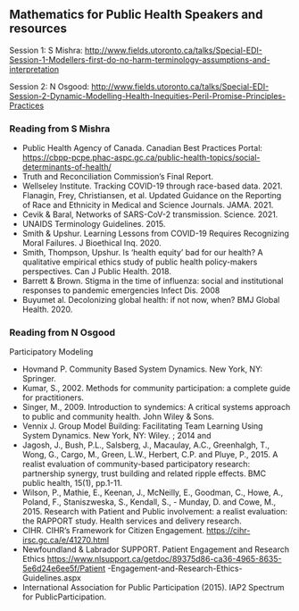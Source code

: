 ## Mathematics for Public Health Speakers and resources
Session 1: S Mishra: http://www.fields.utoronto.ca/talks/Special-EDI-Session-1-Modellers-first-do-no-harm-terminology-assumptions-and-interpretation

Session 2: N Osgood: http://www.fields.utoronto.ca/talks/Special-EDI-Session-2-Dynamic-Modelling-Health-Inequities-Peril-Promise-Principles-Practices

### Reading from S Mishra

- Public Health Agency of Canada. Canadian Best Practices Portal: https://cbpp-pcpe.phac-aspc.gc.ca/public-health-topics/social-determinants-of-health/
- Truth and Reconciliation Commission’s Final Report.
- Wellseley Institute. Tracking COVID-19 through race-based data. 2021.
    Flanagin, Frey, Christiansen, et al. Updated Guidance on the Reporting of Race and Ethnicity in Medical and Science Journals. JAMA. 2021.
- Cevik & Baral, Networks of SARS-CoV-2 transmission. Science. 2021.
- UNAIDS Terminology Guidelines. 2015.
- Smith & Upshur. Learning Lessons from COVID-19 Requires Recognizing Moral Failures. J Bioethical Inq. 2020.
- Smith, Thompson, Upshur. Is ‘health equity’ bad for our health? A qualitative empirical ethics study of public health policy-makers perspectives. Can J Public Health. 2018.
- Barrett & Brown. Stigma in the time of influenza: social and institutional responses to pandemic emergencies Infect Dis. 2008
- Buyumet al. Decolonizing global health: if not now, when? BMJ Global Health. 2020. 

### Reading from N Osgood

Participatory Modeling

- Hovmand P. Community Based System Dynamics. New York, NY: Springer.
- Kumar, S., 2002. Methods for community participation: a complete guide for practitioners.
- Singer, M., 2009. Introduction to syndemics: A critical systems approach to public and community health. John Wiley & Sons.
- Vennix J. Group Model Building: Facilitating Team Learning Using System Dynamics. New York, NY: Wiley. ; 2014
and
- Jagosh, J., Bush, P.L., Salsberg, J., Macaulay, A.C., Greenhalgh, T., Wong, G., Cargo, M., Green, L.W., Herbert, C.P. and Pluye, P., 2015. A realist evaluation of community-based participatory research: partnership synergy, trust building and related ripple effects. BMC public health, 15(1), pp.1-11.
- Wilson, P., Mathie, E., Keenan, J., McNeilly, E., Goodman, C., Howe, A., Poland, F., Staniszweska, S., Kendall, S., - Munday, D. and Cowe, M., 2015. Research with Patient and Public involvement: a realist evaluation: the RAPPORT study. Health services and delivery research.
- CIHR. CIHR’s Framework for Citizen Engagement. https://cihr-irsc.gc.ca/e/41270.html
- Newfoundland & Labrador SUPPORT. Patient Engagement and Research Ethics https://www.nlsupport.ca/getdoc/89375d86-ca36-4965-8635-5e6d24e6ee5f/Patient -Engagement-and-Research-Ethics-Guidelines.aspx
- International Association for Public Participation (2015). IAP2 Spectrum for PublicParticipation.
